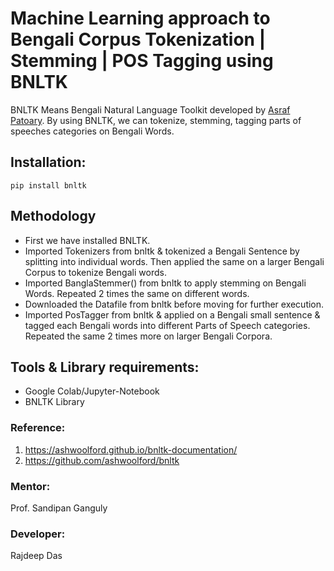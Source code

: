 # Machine Learning approach to Bengali Corpus Tokenization | Stemming | POS Tagging using BNLTK 

BNLTK Means Bengali Natural Language Toolkit developed by [Asraf Patoary](https://github.com/ashwoolford). By using BNLTK, we can tokenize, stemming, tagging parts of speeches categories on Bengali Words. 

## Installation:

```
pip install bnltk
```

## Methodology

- First we have installed BNLTK.
- Imported Tokenizers from bnltk & tokenized a Bengali Sentence by splitting into individual words. Then applied the same on a larger Bengali Corpus to tokenize Bengali words.
- Imported BanglaStemmer() from bnltk to apply stemming on Bengali Words. Repeated 2 times the same on different words.
- Downloaded the Datafile from bnltk before moving for further execution.
- Imported PosTagger from bnltk & applied on a Bengali small sentence & tagged each Bengali words into different Parts of Speech categories. Repeated the same 2 times more on larger Bengali Corpora. 


## Tools & Library requirements:

- Google Colab/Jupyter-Notebook
- BNLTK Library


### Reference:

1. https://ashwoolford.github.io/bnltk-documentation/
2. https://github.com/ashwoolford/bnltk


### Mentor:

Prof. Sandipan Ganguly


### Developer:

Rajdeep Das

